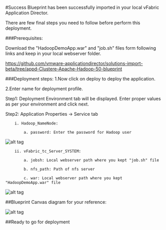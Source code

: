 #Success
Blueprint has been successfully imported in your local vFabric Application Director. 

There are  few final steps you need to follow before perform this deployment.

###Prerequisites:

Download the "HadoopDemoApp.war" and "job.sh" files form following links and keep in your local webserver folder.

https://github.com/vmware-applicationdirector/solutions-import-beta/tree/appd-Clustere-Apache-Hadoop-50-blueprint


###Deployment steps:
1.Now click on deploy to deploy the application.

2.Enter name for deployment profile.

Step1: Deployment Environment tab will be displayed. Enter proper values as per your environment and click next.


Step2: Application Properties -> Service tab

		i. Hadoop_NameNode:
	
			a. password: Enter the password for Hadoop user

![alt tag](https://raw.github.com/vmware-applicationdirector/solutions-import-beta/appd-Clustere-Apache-Hadoop-50-blueprint/AfterDeployment-Step1.jpg)

		
		ii. vFabric_tc_Server_SYSTEM:
	
			a. jobsh: Local webserver path where you kept "job.sh" file 
		
			b. nfs_path: Path of nfs server
		
			c. war: Local webserver path where you kept "HadoopDemoApp.war" file
	
![alt tag](https://raw.github.com/vmware-applicationdirector/solutions-import-beta/appd-Clustere-Apache-Hadoop-50-blueprint/AfterDeployment-Step2.jpg)
	
##Blueprint Canvas diagram for your reference: 

![alt tag](https://raw.github.com/vmware-applicationdirector/solutions-import-beta/appd-Clustere-Apache-Hadoop-50-blueprint/Hadoop-Canvas-Diagram.png)

##Ready to go for deployment







 









